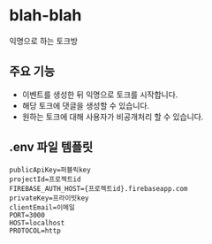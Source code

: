 # blah-blah

익명으로 하는 토크방

## 주요 기능

- 이벤트를 생성한 뒤 익명으로 토크를 시작합니다.
- 해당 토크에 댓글을 생성할 수 있습니다.
- 원하는 토크에 대해 사용자가 비공개처리 할 수 있습니다.


## .env 파일 템플릿

```
publicApiKey=퍼블릭key
projectId=프로젝트id
FIREBASE_AUTH_HOST={프로젝트id}.firebaseapp.com
privateKey=프라이빗key
clientEmail=이메일
PORT=3000
HOST=localhost
PROTOCOL=http
```
